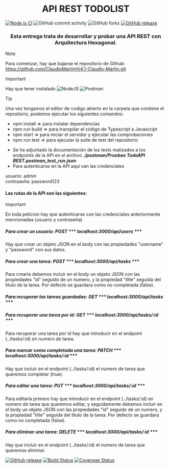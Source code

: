 <h1 align="center"> API REST TODOLIST </h1>


[![Node.js CI](https://github.com/ClaudioMartinH/4.1-Claudio-Martin/actions/workflows/main.yml/badge.svg)](https://github.com/ClaudioMartinH/4.1-Claudio-Martin/actions/workflows/main.yml)
![GitHub commit activity](https://img.shields.io/github/commit-activity/m/ClaudioMartinH/4.1-Claudio-Martin)
![GitHub forks](https://img.shields.io/github/forks/ClaudioMartinH/4.1-Claudio-Martin)
[![GitHub release](https://img.shields.io/github/release/ClaudioMartinH/4.1-Claudio-Martin.svg)](https://github.com/ClaudioMartinH/4.1-Claudio-Martin/releases)


<h3 align="center">Esta entrega trata de desarrollar y probar una API REST con Arquitectura Hexagonal.</h3>

> [!NOTE]
>  Para comenzar, hay que bajarse el repositorio de Github:
> https://github.com/ClaudioMartinH/4.1-Claudio-Martin.git

> [!IMPORTANT]
> Hay que tener instalado
> ![NodeJS](https://img.shields.io/badge/node.js-6DA55F?style=for-the-badge&logo=node.js&logoColor=white)
> ![Postman](https://img.shields.io/badge/Postman-FF6C37?style=for-the-badge&logo=postman&logoColor=white)

> [!TIP]
> Una vez tengamos el editor de codigo abierto en la carpeta que contiene el repositorio, podemos ejecutar los siguientes comandos:
> * npm install   => para instalar dependencias
> * npm run build => para transpilar el código de Typescript a Javascript
> * npm start     => para iniciar el servidor y ejecutar las comprobaciones
> * npm run test  => para ejecutar la suite de test del repositorio



* Se ha adjuntado la documentación de los tests realizados a los endpoints de la API en el archivo ***./postman/Pruebas TodoAPI REST.postman_test_run.json***
* Para autenticarse en la API aquí van las credenciales

usuario: admin  
contraseña: password123  


<h4>Las rutas de la API son las siguientes:</h4>

> [!IMPORTANT]
> En toda peticion hay que autenticarse con las credenciales anteriormente mencionadas (usuario y contraseña)

<h5>Para crear un usuario: POST  *** localhost:3000/api/users ***</h5>
  Hay que crear un objeto JSON en el body con las propiedades "username" y "password" con sus datos.
<h5>Para crear una tarea: POST *** localhost:3000/api/tasks ***</h5>
  Para crearla debemos incluir en el body un objeto JSON con las propiedades "id" seguido de un numero,
  y la propiedad "title" seguida del titulo de la tarea. Por defecto se guardara como no completada  (false). 
<h5>Para recuperar las tareas guardadas: GET  *** localhost:3000/api/tasks ***</h5>
<h5>Para recuperar una tarea por id: GET *** localhost:3000/api/tasks/:id ***</h5>
  Para recuperar una tarea por id hay que introducir en el endpoint (../tasks/:id) en numero de tarea.
<h5>Para marcar como completada una tarea: PATCH *** localhost:3000/api/tasks/:id ***</h5>
  Hay que incluir en el endpoint (../tasks/:id) el numero de tarea que queremos completar (true).
<h5>Para editar una tarea: PUT *** localhost:3000/api/tasks/:id ***</h5>
  Para editarla primero hay que introducir en el endpoint (../tasks/:id) en numero de tarea que queremos editar,  
  y seguidamente debemos incluir en el body un objeto JSON con las     
  propiedades "id" seguido de un numero, y la propiedad "title" seguida del titulo de la tarea.  
  Por defecto se guardara como no completada (false).
<h5>Para eliminar una tarea: DELETE *** localhost:3000/api/tasks/:id ***</h5>
 Hay que incluir en el endpoint (../tasks/:id) el numero de tarea que queremos eliminar.


[![GitHub release](https://img.shields.io/github/release/ClaudioMartinH/4.1-Claudio-Martin.svg)](https://github.com/ClaudioMartinH/4.1-Claudio-Martin/releases)
[![Build Status](https://travis-ci.com/ClaudioMartinH/4.1-Claudio-Martin.svg?branch=master)](https://travis-ci.com/ClaudioMartinH/4.1-Claudio-Martin)
[![Coverage Status](https://coveralls.io/repos/github/ClaudioMartinH/4.1-Claudio-Martin/badge.svg?branch=master)](https://coveralls.io/github/ClaudioMartinH/4.1-Claudio-Martin?branch=master)
